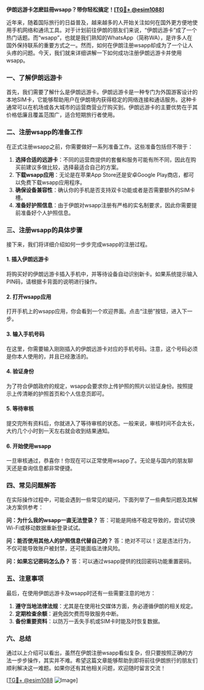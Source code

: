 **伊朗远游卡怎麽註冊wsapp？带你轻松搞定！[[TG💪+ @esim1088](https://t.me/s/esim1088)]**

近年来，随着国际旅行的日益普及，越来越多的人开始关注如何在国外更方便地使用手机网络和通讯工具。对于计划前往伊朗的朋友们来说，“伊朗远游卡”成了一个热门话题。而“wsapp”，也就是我们熟知的WhatsApp（简称WA），是许多人在国外保持联系的重要方式之一。然而，如何在伊朗注册wsapp却成为了一个让人头疼的问题。今天，我们就来详细讲解一下如何成功注册伊朗远游卡并使用wsapp。

### 一、了解伊朗远游卡

首先，我们需要了解什么是伊朗远游卡。伊朗远游卡是一种专门为外国游客设计的本地SIM卡，它能够帮助用户在伊朗境内获得稳定的网络连接和通话服务。这种卡通常可以在机场或各大城市的运营商营业厅购买到。伊朗远游卡的主要优势在于其价格低廉且覆盖范围广，适合短期旅行者使用。

### 二、注册wsapp的准备工作

在正式注册wsapp之前，你需要做好一系列准备工作。这些准备包括但不限于：

1. **选择合适的远游卡**：不同的运营商提供的套餐和服务可能有所不同，因此在购买前建议多做比较，选择最适合自己的方案。
2. **下载wsapp应用**：无论是在苹果App Store还是安卓Google Play商店，都可以免费下载wsapp应用程序。
3. **确保设备兼容性**：确认你的手机是否支持双卡功能或者是否需要额外的SIM卡槽。
4. **准备好护照信息**：由于伊朗对wsapp注册有严格的实名制要求，因此你需要提前准备好个人护照信息。

### 三、注册wsapp的具体步骤

接下来，我们将详细介绍如何一步步完成wsapp的注册过程。

#### 1. 插入伊朗远游卡

将购买好的伊朗远游卡插入手机中，并等待设备自动识别新卡。如果系统提示输入PIN码，请根据卡背面的说明进行操作。

#### 2. 打开wsapp应用

打开手机上的wsapp应用，你会看到一个欢迎界面。点击“注册”按钮，进入下一步。

#### 3. 输入手机号码

在这里，你需要输入刚刚插入的伊朗远游卡对应的手机号码。注意，这个号码必须是你本人使用的，并且已经激活的。

#### 4. 验证身份

为了符合伊朗政府的规定，wsapp会要求你上传护照的照片以验证身份。按照提示上传清晰的护照首页和个人信息页即可。

#### 5. 等待审核

提交完所有资料后，你就进入了等待审核的状态。一般来说，审核时间不会太长，大约几个小时到一天左右就会收到结果通知。

#### 6. 开始使用wsapp

一旦审核通过，恭喜你！你现在可以正常使用wsapp了。无论是与国内的朋友聊天还是查询信息都非常便捷。

### 四、常见问题解答

在实际操作过程中，可能会遇到一些常见的疑问，下面列举了一些典型问题及其解决方案供参考：

**问：为什么我的wsapp一直无法登录？**
答：可能是网络不稳定导致的，尝试切换Wi-Fi或移动数据重新登录试试。

**问：能否使用其他人的护照信息代替自己的？**
答：绝对不可以！这是违法行为，不仅可能导致账户被封禁，还可能面临法律风险。

**问：如果忘记密码怎么办？**
答：可以通过wsapp提供的找回密码功能重置密码。

### 五、注意事项

最后，在使用伊朗远游卡及wsapp时还有一些需要注意的地方：

1. **遵守当地法律法规**：尤其是在使用社交媒体方面，务必遵循伊朗的相关规定。
2. **定期检查余额**：避免因欠费而导致服务中断。
3. **备份重要资料**：以防万一丢失手机或SIM卡时能及时恢复数据。

### 六、总结

通过以上介绍可以看出，虽然在伊朗注册wsapp看似复杂，但只要按照正确的方法一步步操作，其实并不难。希望这篇文章能够帮助到即将前往伊朗旅行的朋友们顺利解决这一难题。如果你还有其他相关问题，欢迎随时留言交流！

[[TG💪+ @esim1088](https://t.me/s/esim1088) ![Image](https://i.postimg.cc/4NQfJmqS/Snipaste-2025-05-13-00-14-12.png)]